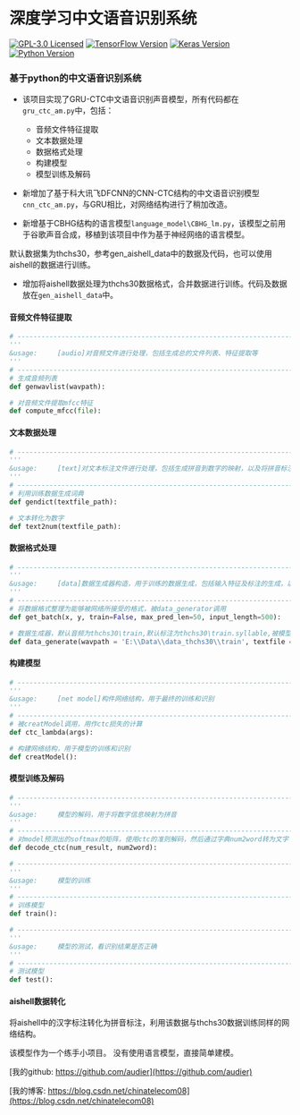 # 深度学习中文语音识别系统

[![GPL-3.0 Licensed](https://img.shields.io/badge/License-GPL3.0-blue.svg?style=flat)](https://opensource.org/licenses/GPL-3.0) [![TensorFlow Version](https://img.shields.io/badge/Tensorflow-1.4+-blue.svg)](https://www.tensorflow.org/) [![Keras Version](https://img.shields.io/badge/Keras-2.0+-blue.svg)](https://keras.io/) [![Python Version](https://img.shields.io/badge/Python-3.x-blue.svg)](https://www.python.org/) 

### 基于python的中文语音识别系统
- 该项目实现了GRU-CTC中文语音识别声音模型，所有代码都在`gru_ctc_am.py`中，包括：
   - 音频文件特征提取
   - 文本数据处理
   - 数据格式处理
   - 构建模型
   - 模型训练及解码
- 新增加了基于科大讯飞DFCNN的CNN-CTC结构的中文语音识别模型`cnn_ctc_am.py`，与GRU相比，对网络结构进行了稍加改造。

- 新增基于CBHG结构的语言模型`language_model\CBHG_lm.py`，该模型之前用于谷歌声音合成，移植到该项目中作为基于神经网络的语言模型。


默认数据集为thchs30，参考gen_aishell_data中的数据及代码，也可以使用aishell的数据进行训练。
   - 增加将aishell数据处理为thchs30数据格式，合并数据进行训练。代码及数据放在`gen_aishell_data`中。

#### 音频文件特征提取
```python
# -----------------------------------------------------------------------------------------------------
'''
&usage:		[audio]对音频文件进行处理，包括生成总的文件列表、特征提取等
'''
# -----------------------------------------------------------------------------------------------------
# 生成音频列表
def genwavlist(wavpath):

# 对音频文件提取mfcc特征
def compute_mfcc(file):
```
#### 文本数据处理
```python
# -----------------------------------------------------------------------------------------------------
'''
&usage:		[text]对文本标注文件进行处理，包括生成拼音到数字的映射，以及将拼音标注转化为数字的标注转化
'''
# -----------------------------------------------------------------------------------------------------
# 利用训练数据生成词典
def gendict(textfile_path):

# 文本转化为数字
def text2num(textfile_path):
```
#### 数据格式处理
```python
# -----------------------------------------------------------------------------------------------------
'''
&usage:		[data]数据生成器构造，用于训练的数据生成，包括输入特征及标注的生成，以及将数据转化为特定格式
'''
# -----------------------------------------------------------------------------------------------------
# 将数据格式整理为能够被网络所接受的格式，被data_generator调用
def get_batch(x, y, train=False, max_pred_len=50, input_length=500):

# 数据生成器，默认音频为thchs30\train,默认标注为thchs30\train.syllable,被模型训练方法fit_generator调用
def data_generate(wavpath = 'E:\\Data\\data_thchs30\\train', textfile = 'E:\\Data\\thchs30\\train.syllable.txt', bath_size=4):
```
#### 构建模型
```python
# -----------------------------------------------------------------------------------------------------
'''
&usage:		[net model]构件网络结构，用于最终的训练和识别
'''
# -----------------------------------------------------------------------------------------------------
# 被creatModel调用，用作ctc损失的计算
def ctc_lambda(args):

# 构建网络结构，用于模型的训练和识别
def creatModel():
```
#### 模型训练及解码
```python
# -----------------------------------------------------------------------------------------------------
'''
&usage:		模型的解码，用于将数字信息映射为拼音
'''
# -----------------------------------------------------------------------------------------------------
# 对model预测出的softmax的矩阵，使用ctc的准则解码，然后通过字典num2word转为文字
def decode_ctc(num_result, num2word):

# -----------------------------------------------------------------------------------------------------
'''
&usage:		模型的训练
'''
# -----------------------------------------------------------------------------------------------------
# 训练模型
def train():

# -----------------------------------------------------------------------------------------------------
'''
&usage:		模型的测试，看识别结果是否正确
'''
# -----------------------------------------------------------------------------------------------------
# 测试模型
def test():
```

#### aishell数据转化
将aishell中的汉字标注转化为拼音标注，利用该数据与thchs30数据训练同样的网络结构。



该模型作为一个练手小项目。
没有使用语言模型，直接简单建模。

[我的github: https://github.com/audier](https://github.com/audier)

[我的博客: https://blog.csdn.net/chinatelecom08](https://blog.csdn.net/chinatelecom08)
